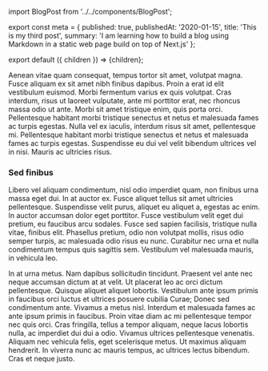 import BlogPost from '../../components/BlogPost';

export const meta = {
  published: true,
  publishedAt: '2020-01-15',
  title: 'This is my third post',
  summary:
    'I am learning how to build a blog using Markdown in a static web page build on top of Next.js'
};

export default ({ children }) => <BlogPost meta={meta}>{children}</BlogPost>;

Aenean vitae quam consequat, tempus tortor sit amet, volutpat magna. Fusce aliquam ex sit amet nibh finibus dapibus. Proin a erat id elit vestibulum euismod. Morbi fermentum varius ex quis volutpat. Cras interdum, risus ut laoreet vulputate, ante mi porttitor erat, nec rhoncus massa odio ut ante. Morbi sit amet tristique enim, quis porta orci. Pellentesque habitant morbi tristique senectus et netus et malesuada fames ac turpis egestas. Nulla vel ex iaculis, interdum risus sit amet, pellentesque mi. Pellentesque habitant morbi tristique senectus et netus et malesuada fames ac turpis egestas. Suspendisse eu dui vel velit bibendum ultrices vel in nisi. Mauris ac ultricies risus.

### Sed finibus 

Libero vel aliquam condimentum, nisl odio imperdiet quam, non finibus urna massa eget dui. In at auctor ex. Fusce aliquet tellus sit amet ultricies pellentesque. Suspendisse velit purus, aliquet eu aliquet a, egestas ac enim. In auctor accumsan dolor eget porttitor. Fusce vestibulum velit eget dui pretium, eu faucibus arcu sodales. Fusce sed sapien facilisis, tristique nulla vitae, finibus elit. Phasellus pretium, odio non volutpat mollis, risus odio semper turpis, ac malesuada odio risus eu nunc. Curabitur nec urna et nulla condimentum tempus quis sagittis sem. Vestibulum vel malesuada mauris, in vehicula leo.

In at urna metus. Nam dapibus sollicitudin tincidunt. Praesent vel ante nec neque accumsan dictum at at velit. Ut placerat leo ac orci dictum pellentesque. Quisque aliquet aliquet lobortis. Vestibulum ante ipsum primis in faucibus orci luctus et ultrices posuere cubilia Curae; Donec sed condimentum ante. Vivamus a metus nisl. Interdum et malesuada fames ac ante ipsum primis in faucibus. Proin vitae diam ac mi pellentesque tempor nec quis orci. Cras fringilla, tellus a tempor aliquam, neque lacus lobortis nulla, ac imperdiet dui dui a odio. Vivamus ultrices pellentesque venenatis. Aliquam nec vehicula felis, eget scelerisque metus. Ut maximus aliquam hendrerit. In viverra nunc ac mauris tempus, ac ultrices lectus bibendum. Cras et neque justo.